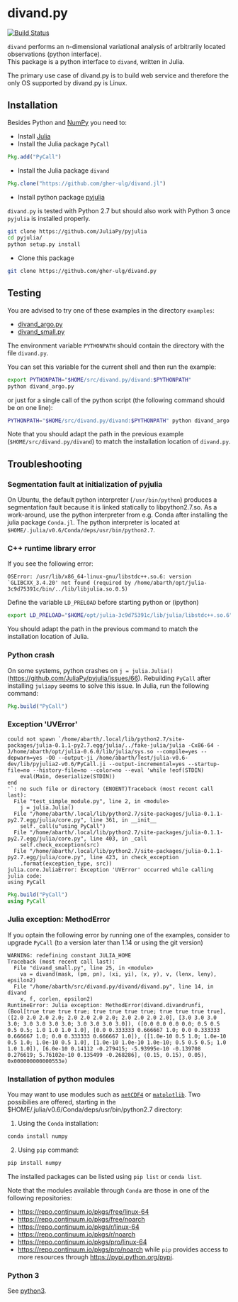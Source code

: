 # divand.py

[![Build Status](https://travis-ci.org/gher-ulg/divand.py.svg?branch=master)](https://travis-ci.org/gher-ulg/divand.py)

`divand` performs an n-dimensional variational analysis of arbitrarily located observations (python interface).<br>
This package is a python interface to `divand`, written in Julia.

The primary use case of divand.py is to build web service and therefore the only OS supported by divand.py is Linux. 

## Installation

Besides Python and [NumPy](http://www.numpy.org/) you need to:

* Install [Julia](http://julialang.org/downloads/)
* Install the Julia package `PyCall`

```julia
Pkg.add("PyCall")
```

* Install the Julia package `divand`

```julia
Pkg.clone("https://github.com/gher-ulg/divand.jl")
```

* Install python package [pyjulia](https://github.com/JuliaPy/pyjulia)

`divand.py` is tested with Python 2.7 but should also work with Python 3 once `pyjulia` is installed properly.

```bash
git clone https://github.com/JuliaPy/pyjulia
cd pyjulia/
python setup.py install
```

* Clone this package

```bash
git clone https://github.com/gher-ulg/divand.py
```

## Testing

You are advised to try one of these examples in the directory `examples`:

* [divand_argo.py](https://github.com/gher-ulg/divand.py/blob/master/examples/divand_argo.py)
* [divand_small.py](https://github.com/gher-ulg/divand.py/blob/master/examples/divand_small.py)

The environment variable `PYTHONPATH` should contain the directory with the file `divand.py`.

You can set this variable for the current shell and then run the example:

```bash
export PYTHONPATH="$HOME/src/divand.py/divand:$PYTHONPATH"
python divand_argo.py
```

or just for a single call of the python script (the following command should be on one line):

```bash
PYTHONPATH="$HOME/src/divand.py/divand:$PYTHONPATH" python divand_argo.py
```

Note that you should adapt the path in the previous example (`$HOME/src/divand.py/divand`) to match the installation location of `divand.py`.


## Troubleshooting

### Segmentation fault at initialization of pyjulia

On Ubuntu, the default python interpreter (`/usr/bin/python`) produces a segmentation fault because it is linked statically to libpython2.7.so. As a work-around, use the python interpreter from e.g. Conda after installing the julia package `Conda.jl`. The python interpreter is located at `$HOME/.julia/v0.6/Conda/deps/usr/bin/python2.7`.

### C++ runtime library error

If you see the following error:

```
OSError: /usr/lib/x86_64-linux-gnu/libstdc++.so.6: version `GLIBCXX_3.4.20' not found (required by /home/abarth/opt/julia-3c9d75391c/bin/../lib/libjulia.so.0.5)
```

Define the variable `LD_PRELOAD` before starting python or (ipython)

```bash
export LD_PRELOAD="$HOME/opt/julia-3c9d75391c/lib/julia/libstdc++.so.6"
```

You should adapt the path in the previous command to match the installation location of Julia.

### Python crash

On some systems, python crashes on `j = julia.Julia()` (https://github.com/JuliaPy/pyjulia/issues/66). Rebuilding `PyCall` after installing `juliapy` seems to solve this issue. In Julia, run the following command:

```julia
Pkg.build("PyCall")
```

### Exception 'UVError'

```
could not spawn `/home/abarth/.local/lib/python2.7/site-packages/julia-0.1.1-py2.7.egg/julia/../fake-julia/julia -Cx86-64 -J/home/abarth/opt/julia-0.6.0/lib/julia/sys.so --compile=yes --depwarn=yes -O0 --output-ji /home/abarth/Test/julia-v0.6-dev/lib/pyjulia2-v0.6/PyCall.ji --output-incremental=yes --startup-file=no --history-file=no --color=no --eval 'while !eof(STDIN)
    eval(Main, deserialize(STDIN))
end
'`: no such file or directory (ENOENT)Traceback (most recent call last):
  File "test_simple_module.py", line 2, in <module>
    j = julia.Julia()
  File "/home/abarth/.local/lib/python2.7/site-packages/julia-0.1.1-py2.7.egg/julia/core.py", line 361, in __init__
    self._call(u"using PyCall")
  File "/home/abarth/.local/lib/python2.7/site-packages/julia-0.1.1-py2.7.egg/julia/core.py", line 403, in _call
    self.check_exception(src)
  File "/home/abarth/.local/lib/python2.7/site-packages/julia-0.1.1-py2.7.egg/julia/core.py", line 423, in check_exception
    .format(exception_type, src))
julia.core.JuliaError: Exception 'UVError' occurred while calling julia code:
using PyCall
```

```julia
Pkg.build("PyCall")
using PyCall
```

### Julia exception: MethodError

If you optain the following error by running one of the examples, consider to upgrade `PyCall` (to a version later than 1.14 or using the git version)

```
WARNING: redefining constant JULIA_HOME
Traceback (most recent call last):
  File "divand_small.py", line 25, in <module>
    va = divand(mask, (pm, pn), (xi, yi), (x, y), v, (lenx, leny), epsilon2)
  File "/home/abarth/src/divand.py/divand/divand.py", line 14, in divand
    x, f, corlen, epsilon2)
RuntimeError: Julia exception: MethodError(divand.divandrunfi, (Bool[true true true true; true true true true; true true true true], ([2.0 2.0 2.0 2.0; 2.0 2.0 2.0 2.0; 2.0 2.0 2.0 2.0], [3.0 3.0 3.0 3.0; 3.0 3.0 3.0 3.0; 3.0 3.0 3.0 3.0]), ([0.0 0.0 0.0 0.0; 0.5 0.5 0.5 0.5; 1.0 1.0 1.0 1.0], [0.0 0.333333 0.666667 1.0; 0.0 0.333333 0.666667 1.0; 0.0 0.333333 0.666667 1.0]), ([1.0e-10 0.5 1.0; 1.0e-10 0.5 1.0; 1.0e-10 0.5 1.0], [1.0e-10 1.0e-10 1.0e-10; 0.5 0.5 0.5; 1.0 1.0 1.0]), [6.0e-10 0.14112 -0.279415; -5.93995e-10 -0.139708 0.276619; 5.76102e-10 0.135499 -0.268286], (0.15, 0.15), 0.05), 0x000000000000553e)
```

### Installation of python modules

You may want to use modules such as [`netCDF4`](http://unidata.github.io/netcdf4-python/) or [`matplotlib`](http://matplotlib.org/). Two possibilies are offered, starting in the $HOME/.julia/v0.6/Conda/deps/usr/bin/python2.7 directory:
1. Using the `Conda` installation:
```bash
conda install numpy
```
2. Using `pip` command:
```bash
pip install numpy
```
The installed packages can be listed using `pip list` or `conda list`.

Note that the modules available through `Conda` are those in one of the following repositories:
- https://repo.continuum.io/pkgs/free/linux-64
- https://repo.continuum.io/pkgs/free/noarch
- https://repo.continuum.io/pkgs/r/linux-64
- https://repo.continuum.io/pkgs/r/noarch
- https://repo.continuum.io/pkgs/pro/linux-64
- https://repo.continuum.io/pkgs/pro/noarch
while `pip` provides access to more resources through https://pypi.python.org/pypi.


### Python 3

See [python3](docs/python3.md).

<!--  LocalWords:  divand py variational PyCall pyjulia cd argo LD
 -->
<!--  LocalWords:  PYTHONPATH PRELOAD runtime
 -->
